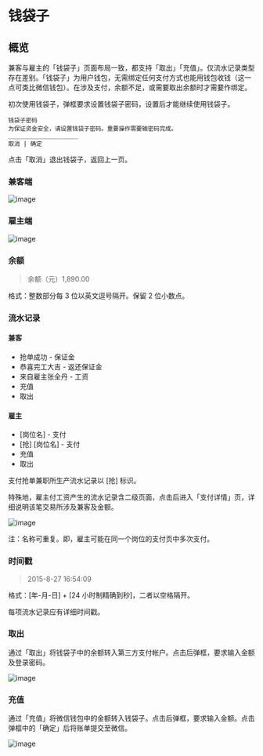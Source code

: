 # 钱袋子
## 概览
兼客与雇主的「钱袋子」页面布局一致，都支持「取出」「充值」。仅流水记录类型存在差别。「钱袋子」为用户钱包，无需绑定任何支付方式也能用钱包收钱（这一点可类比微信钱包）。在涉及支付，余额不足，或需要取出余额时才需要作绑定。

初次使用钱袋子，弹框要求设置钱袋子密码，设置后才能继续使用钱袋子。

```
钱袋子密码
为保证资金安全，请设置钱袋子密码。重要操作需要输密码完成。
____________________
取消 | 确定
```

点击「取消」退出钱袋子，返回上一页。

### 兼客端
![image](img/mb-c.png)

### 雇主端
![image](img/mb-b.png)

### 余额
> 余额（元）1,890.00

格式：整数部分每 3 位以英文逗号隔开。保留 2 位小数点。



### 流水记录
#### 兼客
- 抢单成功 - 保证金
- 恭喜完工大吉 - 返还保证金
- 来自雇主张全丹 - 工资
- 充值
- 取出

#### 雇主
- [岗位名] - 支付
- [抢] [岗位名] - 支付
- 充值
- 取出

支付抢单兼职所生产流水记录以 [抢] 标识。

特殊地，雇主付工资产生的流水记录含二级页面，点击后进入「支付详情」页，详细说明该笔交易所涉及兼客及金额。

![image](img/bill.png)
	
注：名称可重复。即，雇主可能在同一个岗位的支付页中多次支付。

### 时间戳
> 2015-8-27 16:54:09

格式：[年-月-日] + [24 小时制精确到秒]，二者以空格隔开。

每项流水记录应有详细时间戳。

### 取出
通过「取出」将钱袋子中的余额转入第三方支付帐户。点击后弹框，要求输入金额及登录密码。

![image](img/取款弹窗.png)

### 充值
通过「充值」将微信钱包中的金额转入钱袋子。点击后弹框，要求输入金额。点击弹框中的「确定」后将账单提交至微信。

![image](img/充值.png)